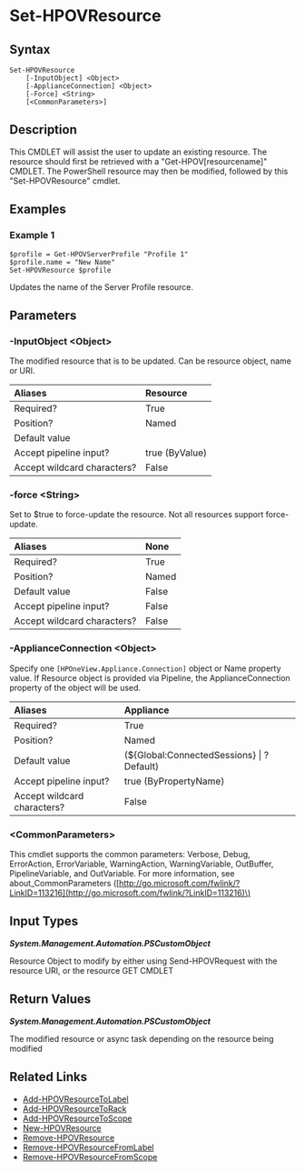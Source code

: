 ﻿---
description: Update existing resource(s).
---

# Set-HPOVResource

## Syntax

```text
Set-HPOVResource
    [-InputObject] <Object>
    [-ApplianceConnection] <Object>
    [-Force] <String>
    [<CommonParameters>]
```

## Description

This CMDLET will assist the user to update an existing resource.  The resource should first be retrieved with a "Get-HPOV[resourcename]" CMDLET.  The PowerShell resource may then be modified, followed by this "Set-HPOVResource" cmdlet.

## Examples

###  Example 1 

```text
$profile = Get-HPOVServerProfile "Profile 1"
$profile.name = "New Name"
Set-HPOVResource $profile
```

Updates the name of the Server Profile resource.

## Parameters

### -InputObject &lt;Object&gt;

The modified resource that is to be updated. Can be resource object, name or URI.

| Aliases | Resource |
| :--- | :--- |
| Required? | True |
| Position? | Named |
| Default value |  |
| Accept pipeline input? | true (ByValue) |
| Accept wildcard characters? | False |

### -force &lt;String&gt;

Set to $true to force-update the resource.  Not all resources support force-update.

| Aliases | None |
| :--- | :--- |
| Required? | True |
| Position? | Named |
| Default value | False |
| Accept pipeline input? | False |
| Accept wildcard characters? | False |

### -ApplianceConnection &lt;Object&gt;

Specify one `[HPOneView.Appliance.Connection]` object or Name property value. If Resource object is provided via Pipeline, the ApplianceConnection property of the object will be used.

| Aliases | Appliance |
| :--- | :--- |
| Required? | True |
| Position? | Named |
| Default value | (${Global:ConnectedSessions} &vert; ? Default) |
| Accept pipeline input? | true (ByPropertyName) |
| Accept wildcard characters? | False |

### &lt;CommonParameters&gt;

This cmdlet supports the common parameters: Verbose, Debug, ErrorAction, ErrorVariable, WarningAction, WarningVariable, OutBuffer, PipelineVariable, and OutVariable. For more information, see about\_CommonParameters \([http://go.microsoft.com/fwlink/?LinkID=113216](http://go.microsoft.com/fwlink/?LinkID=113216)\)

## Input Types

_**System.Management.Automation.PSCustomObject**_

Resource Object to modify by either using Send-HPOVRequest with the resource URI, or the resource GET CMDLET

## Return Values

_**System.Management.Automation.PSCustomObject**_

The modified resource or async task depending on the resource being modified

## Related Links

* [Add-HPOVResourceToLabel](../facilities/add-hpovresourcetolabel.md)
* [Add-HPOVResourceToRack](../facilities/add-hpovresourcetorack.md)
* [Add-HPOVResourceToScope](../appliance/add-hpovresourcetoscope.md)
* [New-HPOVResource](new-hpovresource.md)
* [Remove-HPOVResource](remove-hpovresource.md)
* [Remove-HPOVResourceFromLabel](../appliance/remove-hpovresourcefromlabel.md)
* [Remove-HPOVResourceFromScope](../appliance/remove-hpovresourcefromscope.md)
